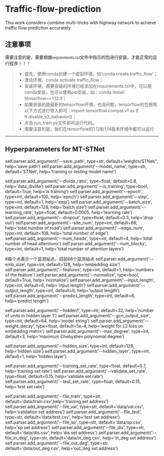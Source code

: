 # Traffic-flow-prediction
This work considers combine multi-tricks with highway network to achieve traffic flow prediction accurately.  

## 注意事项

<font face="微软雅黑" >需要注意的是，需要根据requirements.txt文件中指示的包进行安装，才能正常的运行程序！！！</font>
  
>* 首先，使用conda创建一个虚拟环境，如‘conda create traffic_flow’；  
> * 激活环境，conda activate traffic_flow；  
> * 安装环境，需要安装的环境已经添加在requirements.txt中，可以用conda安装，也可以使用pip安装，如：conda install tensorflow==1.12.0；  
> * 如果安装的是最新的tensorflow环境，也没问题，tensorflow的包按照以下方式进行导入即可：import tensorflow.compat.v1 as tf
tf.disable_v2_behavior()；  
> * 点击 run_train.py文件即可运行代码。
> * 需要注意的是，我们在tensorflow的1.12和1.14版本环境中都可以运行
---

## Hyperparameters for MT-STNet

self.parser.add_argument('--save_path', type=str, default='weights/STNet/', help='save path')
self.parser.add_argument('--model_name', type=str, default='STNet', help='training or testing model name')

self.parser.add_argument('--divide_ratio', type=float, default=0.8, help='data_divide')
self.parser.add_argument('--is_training', type=bool, default=True, help='is training')
self.parser.add_argument('--epoch', type=int, default=100, help='epoch')
self.parser.add_argument('--step', type=int, default=1, help='step')
self.parser.add_argument('--batch_size', type=int, default=128, help='batch size')
self.parser.add_argument('--learning_rate', type=float, default=0.0005, help='learning rate')
self.parser.add_argument('--dropout', type=float, default=0.3, help='drop out')
self.parser.add_argument('--site_num', type=int, default=66, help='total number of road')
self.parser.add_argument('--edge_num', type=int, default=108, help='total number of edge')
self.parser.add_argument('--num_heads', type=int, default=4, help='total number of head attentions')
self.parser.add_argument('--num_blocks', type=int, default=1, help='total number of attention layers')

#每个点表示一个监测站点，目前66个监测站点
self.parser.add_argument('--emb_size', type=int, default=128, help='embedding size')
self.parser.add_argument('--features', type=int, default=1, help='numbers of the feature')
self.parser.add_argument('--normalize', type=bool, default=True, help='normalize')
self.parser.add_argument('--input_length', type=int, default=6, help='input length')
self.parser.add_argument('--output_length', type=int, default=6, help='output length')
self.parser.add_argument('--predict_length', type=int, default=6, help='predict length')

self.parser.add_argument('--hidden1', type=int, default=32, help='number of units in hidden layer 1')
self.parser.add_argument('--gcn_output_size', type=int, default=64, help='model string')
self.parser.add_argument('--weight_decay', type=float, default=5e-4, help='weight for L2 loss on embedding matrix')
self.parser.add_argument('--max_degree', type=int, default=3, help='maximum Chebyshev polynomial degree')

self.parser.add_argument('--hidden_size', type=int, default=128, help='hidden size')
self.parser.add_argument('--hidden_layer', type=int, default=1, help='hidden layer')

self.parser.add_argument('--training_set_rate', type=float, default=0.7, help='training set rate')
self.parser.add_argument('--validate_set_rate', type=float, default=0.15, help='validate set rate')
self.parser.add_argument('--test_set_rate', type=float, default=0.15, help='test set rate')

self.parser.add_argument('--file_train', type=str, default='data/train.csv',help='training set address')
self.parser.add_argument('--file_val', type=str, default='data/val.csv', help='validation set address')
self.parser.add_argument('--file_test', type=str, default='data/test.csv', help='test set address')
self.parser.add_argument('--file_sp', type=str, default='data/sp.csv', help='sp set address')
self.parser.add_argument('--file_dis', type=str, default='data/dis.csv', help='dis set address')
self.parser.add_argument('--file_in_deg', type=str, default='data/in_deg.csv', help='in_deg set address')
self.parser.add_argument('--file_out_deg', type=str, default='data/out_deg.csv', help='out_deg set address')